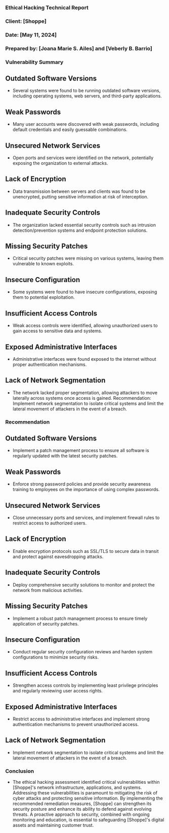 ### Ethical Hacking Technical Report
### Client: [Shoppe]
### Date: [May 11, 2024]
### Prepared by: [Joana Marie S. Ailes] and [Veberly B. Barrio]


### Vulnerability Summary

## Outdated Software Versions

   * Several systems were found to be running outdated software versions, including operating systems, web servers, and third-party applications.

## Weak Passwords

   * Many user accounts were discovered with weak passwords, including default credentials and easily guessable combinations.

## Unsecured Network Services

   * Open ports and services were identified on the network, potentially exposing the organization to external attacks.

## Lack of Encryption

   * Data transmission between servers and clients was found to be unencrypted, putting sensitive information at risk of interception.

## Inadequate Security Controls

   * The organization lacked essential security controls such as intrusion detection/prevention systems and endpoint protection solutions.

## Missing Security Patches

  * Critical security patches were missing on various systems, leaving them vulnerable to known exploits.

## Insecure Configuration

  * Some systems were found to have insecure configurations, exposing them to potential exploitation.

## Insufficient Access Controls

  * Weak access controls were identified, allowing unauthorized users to gain access to sensitive data and systems.

## Exposed Administrative Interfaces

  * Administrative interfaces were found exposed to the internet without proper authentication mechanisms.

## Lack of Network Segmentation

  * The network lacked proper segmentation, allowing attackers to move laterally across systems once access is gained.
Recommendation: Implement network segmentation to isolate critical systems and limit the lateral movement of attackers in the event of a breach.

### Recommendation

## Outdated Software Versions

  * Implement a patch management process to ensure all software is regularly updated with the latest security patches.

## Weak Passwords

  * Enforce strong password policies and provide security awareness training to employees on the importance of using complex passwords.

## Unsecured Network Services

  * Close unnecessary ports and services, and implement firewall rules to restrict access to authorized users.

## Lack of Encryption

  * Enable encryption protocols such as SSL/TLS to secure data in transit and protect against eavesdropping attacks.

## Inadequate Security Controls

  * Deploy comprehensive security solutions to monitor and protect the network from malicious activities.

## Missing Security Patches

  * Implement a robust patch management process to ensure timely application of security patches.

## Insecure Configuration

  * Conduct regular security configuration reviews and harden system configurations to minimize security risks.

## Insufficient Access Controls
  
  * Strengthen access controls by implementing least privilege principles and regularly reviewing user access rights.

## Exposed Administrative Interfaces
  
  * Restrict access to administrative interfaces and implement strong authentication mechanisms to prevent unauthorized access.

## Lack of Network Segmentation

  * Implement network segmentation to isolate critical systems and limit the lateral movement of attackers in the event of a breach.

### Conclusion

  * The ethical hacking assessment identified critical vulnerabilities within [Shoppe]'s network infrastructure, applications, and systems. Addressing these vulnerabilities is paramount to mitigating the risk of cyber attacks and protecting sensitive information. By implementing the recommended remediation measures, [Shoppe] can strengthen its security posture and enhance its ability to defend against evolving threats. A proactive approach to security, combined with ongoing monitoring and education, is essential to safeguarding [Shoppe]'s digital assets and maintaining customer trust.





